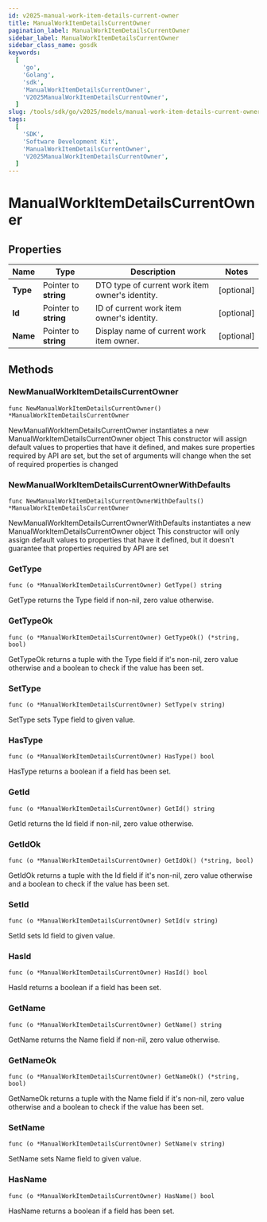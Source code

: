 ```yaml
---
id: v2025-manual-work-item-details-current-owner
title: ManualWorkItemDetailsCurrentOwner
pagination_label: ManualWorkItemDetailsCurrentOwner
sidebar_label: ManualWorkItemDetailsCurrentOwner
sidebar_class_name: gosdk
keywords:
  [
    'go',
    'Golang',
    'sdk',
    'ManualWorkItemDetailsCurrentOwner',
    'V2025ManualWorkItemDetailsCurrentOwner',
  ]
slug: /tools/sdk/go/v2025/models/manual-work-item-details-current-owner
tags:
  [
    'SDK',
    'Software Development Kit',
    'ManualWorkItemDetailsCurrentOwner',
    'V2025ManualWorkItemDetailsCurrentOwner',
  ]
---
```


# ManualWorkItemDetailsCurrentOwner

## Properties

| Name | Type | Description | Notes |
| --- | --- | --- | --- |
| **Type** | Pointer to **string** | DTO type of current work item owner's identity. | [optional] |
| **Id** | Pointer to **string** | ID of current work item owner's identity. | [optional] |
| **Name** | Pointer to **string** | Display name of current work item owner. | [optional] |

## Methods

### NewManualWorkItemDetailsCurrentOwner

`func NewManualWorkItemDetailsCurrentOwner() *ManualWorkItemDetailsCurrentOwner`

NewManualWorkItemDetailsCurrentOwner instantiates a new ManualWorkItemDetailsCurrentOwner object This constructor will assign default values to properties that have it defined, and makes sure properties required by API are set, but the set of arguments will change when the set of required properties is changed

### NewManualWorkItemDetailsCurrentOwnerWithDefaults

`func NewManualWorkItemDetailsCurrentOwnerWithDefaults() *ManualWorkItemDetailsCurrentOwner`

NewManualWorkItemDetailsCurrentOwnerWithDefaults instantiates a new ManualWorkItemDetailsCurrentOwner object This constructor will only assign default values to properties that have it defined, but it doesn't guarantee that properties required by API are set

### GetType

`func (o *ManualWorkItemDetailsCurrentOwner) GetType() string`

GetType returns the Type field if non-nil, zero value otherwise.

### GetTypeOk

`func (o *ManualWorkItemDetailsCurrentOwner) GetTypeOk() (*string, bool)`

GetTypeOk returns a tuple with the Type field if it's non-nil, zero value otherwise and a boolean to check if the value has been set.

### SetType

`func (o *ManualWorkItemDetailsCurrentOwner) SetType(v string)`

SetType sets Type field to given value.

### HasType

`func (o *ManualWorkItemDetailsCurrentOwner) HasType() bool`

HasType returns a boolean if a field has been set.

### GetId

`func (o *ManualWorkItemDetailsCurrentOwner) GetId() string`

GetId returns the Id field if non-nil, zero value otherwise.

### GetIdOk

`func (o *ManualWorkItemDetailsCurrentOwner) GetIdOk() (*string, bool)`

GetIdOk returns a tuple with the Id field if it's non-nil, zero value otherwise and a boolean to check if the value has been set.

### SetId

`func (o *ManualWorkItemDetailsCurrentOwner) SetId(v string)`

SetId sets Id field to given value.

### HasId

`func (o *ManualWorkItemDetailsCurrentOwner) HasId() bool`

HasId returns a boolean if a field has been set.

### GetName

`func (o *ManualWorkItemDetailsCurrentOwner) GetName() string`

GetName returns the Name field if non-nil, zero value otherwise.

### GetNameOk

`func (o *ManualWorkItemDetailsCurrentOwner) GetNameOk() (*string, bool)`

GetNameOk returns a tuple with the Name field if it's non-nil, zero value otherwise and a boolean to check if the value has been set.

### SetName

`func (o *ManualWorkItemDetailsCurrentOwner) SetName(v string)`

SetName sets Name field to given value.

### HasName

`func (o *ManualWorkItemDetailsCurrentOwner) HasName() bool`

HasName returns a boolean if a field has been set.
